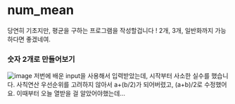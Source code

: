 # num_mean
당연히 기초지만, 평균을 구하는 프로그램을 작성할겁니다 !
2개, 3개, 일반화까지 가능하다면 좋겠네여.

### 숫자 2개로 만들어보기
![image](https://github.com/user-attachments/assets/5dc16fbc-bf7c-4cde-ac2e-7e7e453fc623)
저번에 배운 input을 사용해서 입력받았는데, 시작부터 사소한 실수를 했습니다.
사칙연산 우선순위를 고려하지 않아서 a+(b/2)가 되어버렸고, (a+b)/2로 수정했어요.
이때부터 오늘 열받을 걸 알았어야했는데...
